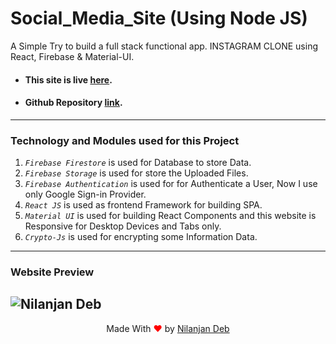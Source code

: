 # Social_Media_Site (Using Node JS)

A Simple Try to build a full stack functional app. INSTAGRAM CLONE using React, Firebase &amp; Material-UI.

- #### This site is live [here](https://insta-clone-nil.web.app).
- #### Github Repository [link](https://github.com/nil1729/instagram-clone).

---

### Technology and Modules used for this Project


1. _`Firebase Firestore`_ is used for Database to store Data.
2. _`Firebase Storage`_ is used for store the Uploaded Files.
3. _`Firebase Authentication`_ is used for for Authenticate a User, Now I use only Google Sign-in Provider.
4. _`React JS`_ is used as frontend Framework for building SPA.
5. _`Material UI`_ is used for building React Components and this website is Responsive for Desktop Devices and Tabs only.
6. _`Crypto-Js`_ is used for encrypting some Information Data.

---

### Website Preview

## <img src="./collage.jpg" alt="Nilanjan Deb">

<p style="text-align: center;">Made With<span style="color: red;"> &#10084; </span>by <a href="https://github.com/nil1729" target="_blank"> Nilanjan Deb </a> </p>
